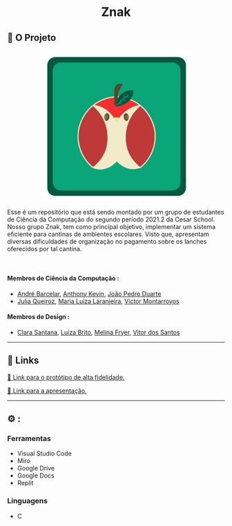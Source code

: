 <h1 align="center">Znak</h1>

## 📝 O Projeto

<p align="center">
  <img src="project/Znak.jpeg" width="350" title="hover text">
</p>

Esse é um repositório que está sendo montado por um grupo de estudantes de Ciência da Computação do segundo período 2021.2 da Cesar School. Nosso grupo Znak, tem como principal objetivo, implementar um sistema eficiente para cantinas de ambientes escolares. Visto que, apresentam diversas dificuldades de organização no pagamento sobre os lanches oferecidos por tal cantina.

<br>

#### Membros de Ciência da Computação :
- [André Barcelar](mailto:albgm@cesar.school),  [Anthony Kevin](mailto:akds@cesar.school),  [João Pedro Duarte](mailto:jpds@cesar.school)
- [Julia Queiroz](mailto:jqa@cesar.school),  [Maria Luiza Laranjeira](mailto:mlbl@cesar.school),  [Victor Montarroyos](mailto:vpm@cesar.school)
#### Membros de Design :
- [Clara Santana](mailto:csgg@cesar.school),  [Luiza Brito](mailto:lcmb@cesar.school),  [Melina Fryer](mailto:mmf@cesar.school), [Vitor dos Santos](mailto:vsab@cesar.school)

---

## :link: Links

[:link: Link para o protótipo de alta fidelidade.](https://www.figma.com/file/qKDf9xZ6fn1Wnpe4DxKB1G/ZNAK?node-id=124%3A206)

[:link: Link para a apresentação.](https://drive.google.com/file/d/1IDIZQ4TLz9fIZYKCPlDEAwFkqV6L77fF/view)

---
## :gear: :
### Ferramentas
- Visual Studio Code
- Miro
- Google Drive
- Google Docs
- Replit

### Linguagens
- C